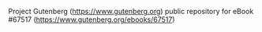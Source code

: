 Project Gutenberg (https://www.gutenberg.org) public repository for
eBook #67517 (https://www.gutenberg.org/ebooks/67517)
